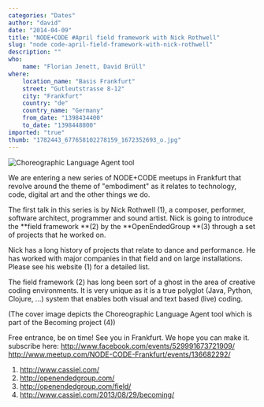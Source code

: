 ```yaml
---
categories: "Dates"
author: "david"
date: "2014-04-09"
title: "NODE+CODE #April field framework with Nick Rothwell"
slug: "node code-april-field-framework-with-nick-rothwell"
description: ""
who: 
    name: "Florian Jenett, David Brüll"
where: 
    location_name: "Basis Frankfurt"
    street: "Gutleutstrasse 8-12"
    city: "Frankfurt"
    country: "de"
    country_name: "Germany"
    from_date: "1398434400"
    to_date: "1398448800"
imported: "true"
thumb: "1782443_677658102278159_1672352693_o.jpg"
---
```



![Choreographic Language Agent tool](1782443_677658102278159_1672352693_o.jpg) 

We are entering a new series of NODE+CODE meetups in Frankfurt that revolve around the theme of "embodiment" as it relates to technology, code, digital art and the other things we do.

The first talk in this series is by Nick Rothwell (1), a composer, performer, software architect, programmer and sound artist. Nick is going to introduce the **field framework **(2) by the **OpenEndedGroup **(3) through a set of projects that he worked on.

Nick has a long history of projects that relate to dance and performance. He has worked with major companies in that field and on large installations. Please see his website (1) for a detailed list.

The field framework (2) has long been sort of a ghost in the area of creative coding environments. It is very unique as it is a true polyglot (Java, Python, Clojure, ...) system that enables both visual and text based (live) coding.

(The cover image depicts the Choreographic Language Agent tool which is part of the Becoming project (4))

Free entrance, be on time! See you in Frankfurt. We hope you can make it.
subscribe here: 
http://www.facebook.com/events/529991673721909/ 
http://www.meetup.com/NODE-CODE-Frankfurt/events/136682292/

1) http://www.cassiel.com/
2) http://openendedgroup.com/
3) http://openendedgroup.com/field/
4) http://www.cassiel.com/2013/08/29/becoming/